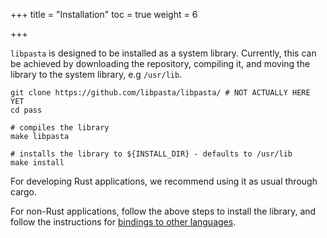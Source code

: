 +++
title = "Installation"
toc = true
weight = 6

+++

`libpasta` is designed to be installed as a system library.
Currently, this can be achieved by downloading the repository, compiling it, 
and moving the library to the system library, e.g `/usr/lib`.

```
git clone https://github.com/libpasta/libpasta/ # NOT ACTUALLY HERE YET
cd pass

# compiles the library
make libpasta

# installs the library to ${INSTALL_DIR} - defaults to /usr/lib
make install
```

For developing Rust applications, we recommend using it as usual through cargo.

For non-Rust applications, follow the above steps to install the library, and
follow the instructions for [bindings to other languages](../../other-languages).
